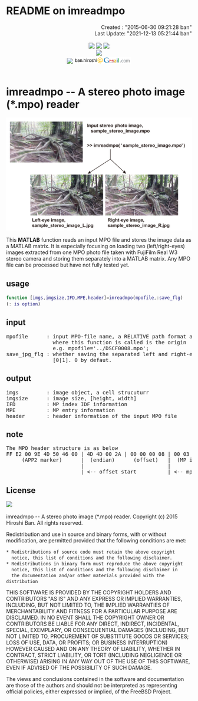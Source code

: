 # **README on imreadmpo**

<div align="right">
Created    : "2015-06-30 09:21:28 ban"<br>
Last Update: "2021-12-13 05:21:44 ban"
</div>

<br>
<div align="center">
<img src="https://img.shields.io/badge/LANGUAGE-MATLAB-brightgreen" />
<img src="https://img.shields.io/badge/EDITED%20BY-EmEditor%20&%20VS%20Code-blue" />
<img src="https://img.shields.io/badge/LICENSE-BSD-red" /><br>
<img src="https://img.shields.io/badge/KEYWORDS-Vision%20Science,%203D,%20Stereo,%20Binocular,%20Perception,%20Receognition-blue?style=social&logo=webauthn" /><br>
<img src="https://img.shields.io/badge/CONTACT-lightgrey" /> <img src="doc/images/ban_hiroshi_address.png" />
</div>
<br>

# <a name = "Menu"> **imreadmpo -- A stereo photo image (*.mpo) reader** </a>

![imreadmpo](doc/images/imreadmpo.jpg)

This **MATLAB** function reads an input MPO file and stores the image data as a MATLAB matrix. It is especially focusing on loading two (left/right-eyes) images extracted from one MPO photo file taken with FujiFilm Real W3 stereo camera and storing them separately into a MATLAB matrix. Any MPO file can be processed but have not fully tested yet.  

## **usage**

```Matlab
function [imgs,imgsize,IFD,MPE,header]=imreadmpo(mpofile,:save_flg)
(: is option)
```

## **input**

<pre>mpofile      : input MPO-file name, a RELATIVE path format as the location  
               where this function is called is the origin
               e.g. mpofile='../DSCF0008.mpo';
save_jpg_flg : whether saving the separated left and right-eye images as separated jpg file.  
               [0|1]. 0 by defaut.</pre>

## **output** 

<pre>imgs         : image object, a cell strucuturr  
imgsize      : image size, [height, width]  
IFD          : MP index IDF information  
MPE          : MP entry information  
header       : header information of the input MPO file</pre>

## **note**
<pre>The MPO header structure is as below  
FF E2 00 9E 4D 50 46 00 | 4D 4D 00 2A | 00 00 00 08 | 00 03 B0 00 00 07 ...  
     (APP2 marker)      |  (endian)      (offset)   |  (MP index IFD, 12 byte x N blocks) ... (image data)
                        |                           |
                        | <-- offset_start          | <-- mp_idx</pre>

## **License**  

<img src="https://img.shields.io/badge/LICENSE-BSD-red" /><br>

imreadmpo -- A stereo photo image (*.mpo) reader. Copyright (c) 2015 Hiroshi Ban. All rights reserved.  

Redistribution and use in source and binary forms, with or without modification, are permitted provided that the following conditions are met:  

    * Redistributions of source code must retain the above copyright
      notice, this list of conditions and the following disclaimer.
    * Redistributions in binary form must reproduce the above copyright
      notice, this list of conditions and the following disclaimer in
      the documentation and/or other materials provided with the distribution

THIS SOFTWARE IS PROVIDED BY THE COPYRIGHT HOLDERS AND CONTRIBUTORS "AS IS" AND ANY EXPRESS OR IMPLIED WARRANTIES, INCLUDING, BUT NOT LIMITED TO, THE IMPLIED WARRANTIES OF MERCHANTABILITY AND FITNESS FOR A PARTICULAR PURPOSE ARE DISCLAIMED. IN NO EVENT SHALL THE COPYRIGHT OWNER OR CONTRIBUTORS BE LIABLE FOR ANY DIRECT, INDIRECT, INCIDENTAL, SPECIAL, EXEMPLARY, OR CONSEQUENTIAL DAMAGES (INCLUDING, BUT NOT LIMITED TO, PROCUREMENT OF SUBSTITUTE GOODS OR SERVICES; LOSS OF USE, DATA, OR PROFITS; OR BUSINESS INTERRUPTION) HOWEVER CAUSED AND ON ANY THEORY OF LIABILITY, WHETHER IN CONTRACT, STRICT LIABILITY, OR TORT (INCLUDING NEGLIGENCE OR OTHERWISE) ARISING IN ANY WAY OUT OF THE USE OF THIS SOFTWARE, EVEN IF ADVISED OF THE POSSIBILITY OF SUCH DAMAGE.  

The views and conclusions contained in the software and documentation are those of the authors and should not be interpreted as representing official policies, either expressed or implied, of the FreeBSD Project.  
